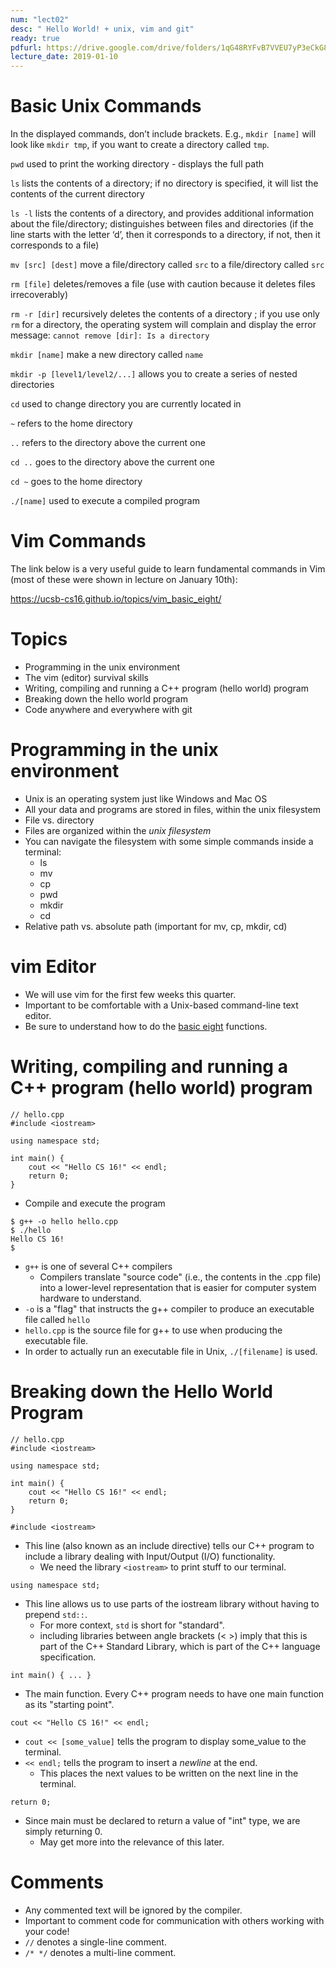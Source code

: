 ```yaml
---
num: "lect02"
desc: " Hello World! + unix, vim and git"
ready: true
pdfurl: https://drive.google.com/drive/folders/1qG48RYFvB7VVEU7yP3eCkG8KRVA9KtYw?usp=sharing
lecture_date: 2019-01-10
---
```


# Basic Unix Commands

In the displayed commands, don’t include brackets. E.g., `mkdir [name]` will look like `mkdir tmp`, if you want to create a directory called `tmp`.


`pwd`
used to print the working directory - displays the full path


`ls` lists the contents of a directory; if no directory is specified, it will list the contents of the current directory


`ls -l` 
lists the contents of a directory, and provides additional information about the file/directory; 
distinguishes between files and directories (if the line starts with the letter ‘d’, then it corresponds to a directory, if not, then it corresponds to a file)

`mv [src] [dest]` 
move a file/directory called `src` to a file/directory called `src` 

`rm [file]`
deletes/removes a file (use with caution because it deletes files irrecoverably)

`rm -r [dir]`
recursively deletes the contents of a directory ; 
if you use only `rm` for a directory, the operating system will complain and display the error message: `cannot remove [dir]: Is a directory`

`mkdir [name]`
make a new directory called `name`

`mkdir -p [level1/level2/...]`
allows you to create a series of nested directories 

`cd`
used to change directory you are currently located in

`~`
refers to the home directory

`..`
refers to the directory above the current one

`cd ..`
goes to the directory above the current one

`cd ~`
goes to the home directory

`./[name]`
used to execute a compiled program



# Vim Commands

The link below is a very useful guide to learn fundamental commands in Vim (most of these were shown in lecture on January 10th):

https://ucsb-cs16.github.io/topics/vim_basic_eight/


# Topics
* Programming in the unix environment
* The vim (editor) survival skills
* Writing, compiling and running a C++ program (hello world) program
* Breaking down the hello world program
* Code anywhere and everywhere with git 

# Programming in the unix environment
* Unix is an operating system just like Windows and Mac OS
* All your data and programs are stored in files, within the unix filesystem
* File vs. directory
* Files are organized within the *unix filesystem*
* You can navigate the filesystem with some simple commands inside a terminal:
	- ls
	- mv
	- cp
	- pwd
	- mkdir
	- cd
* Relative path vs. absolute path (important for mv, cp, mkdir, cd)


# vim Editor

* We will use vim for the first few weeks this quarter.
* Important to be comfortable with a Unix-based command-line text editor.
* Be sure to understand how to do the [basic eight](https://ucsb-cs16.github.io/topics/vim_basic_eight/) functions.


# Writing, compiling and running a C++ program (hello world) program

```
// hello.cpp
#include <iostream>

using namespace std;

int main() {
	cout << "Hello CS 16!" << endl;
	return 0;
}
```

* Compile and execute the program

```
$ g++ -o hello hello.cpp
$ ./hello
Hello CS 16!
$
```

* `g++` is one of several C++ compilers
	* Compilers translate "source code" (i.e., the contents in the .cpp file) into a lower-level representation that is easier for computer system hardware to understand.
* `-o` is a "flag" that instructs the g++ compiler to produce an executable file called `hello`
* `hello.cpp` is the source file for g++ to use when producing the executable file.
* In order to actually run an executable file in Unix, `./[filename]` is used.




# Breaking down the Hello World Program

```
// hello.cpp
#include <iostream>

using namespace std;

int main() {
	cout << "Hello CS 16!" << endl;
	return 0;
}
```

```
#include <iostream>
```

* This line (also known as an include directive) tells our C++ program to include a library dealing with Input/Output (I/O) functionality.
	* We need the library `<iostream>` to print stuff to our terminal.

```
using namespace std;
```

* This line allows us to use parts of the iostream library without having to prepend `std::`.
	* For more context, `std` is short for "standard".
	* including libraries between angle brackets (< >) imply that this is part of the C++ Standard Library, which is part of the C++ language specification.

```
int main() { ... }
```

* The main function. Every C++ program needs to have one main function as its "starting point".

```
cout << "Hello CS 16!" << endl;
```

* `cout << [some_value]` tells the program to display some_value to the terminal.
* `<< endl;` tells the program to insert a <i>newline</i> at the end.
	* This places the next values to be written on the next line in the terminal.

```
return 0;
```

* Since main must be declared to return a value of "int" type, we are simply returning 0.
	* May get more into the relevance of this later.

# Comments

* Any commented text will be ignored by the compiler.
* Important to comment code for communication with others working with your code!
* `//` denotes a single-line comment.
* `/* */` denotes a multi-line comment.


